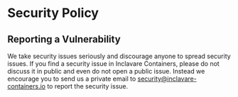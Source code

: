 # Security Policy

## Reporting a Vulnerability

We take security issues seriously and discourage anyone to spread security issues. If you find a security issue in Inclavare Containers, please do not discuss it in public and even do not open a public issue. Instead we encourage you to send us a private email to
[security@inclavare-containers.io](mailto:security@inclavare-containers.io) to report the security issue.
